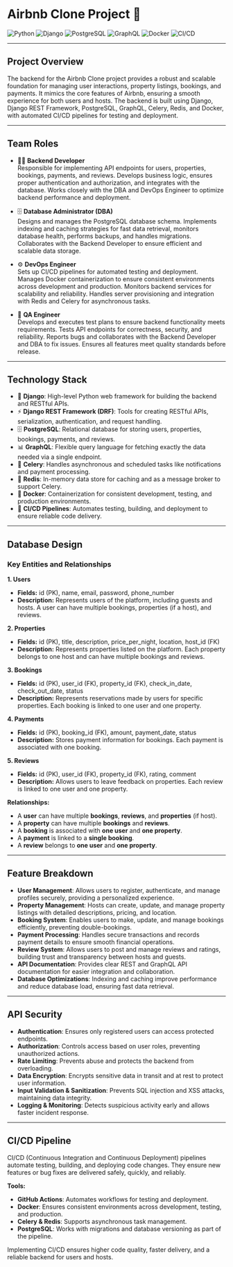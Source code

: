 # Airbnb Clone Project 🚀

![Python](https://img.shields.io/badge/Python-3776AB?style=for-the-badge&logo=python&logoColor=white)
![Django](https://img.shields.io/badge/Django-092E20?style=for-the-badge&logo=django&logoColor=white)
![PostgreSQL](https://img.shields.io/badge/PostgreSQL-316192?style=for-the-badge&logo=postgresql&logoColor=white)
![GraphQL](https://img.shields.io/badge/GraphQL-E10098?style=for-the-badge&logo=graphql&logoColor=white)
![Docker](https://img.shields.io/badge/Docker-2496ED?style=for-the-badge&logo=docker&logoColor=white)
![CI/CD](https://img.shields.io/badge/CI/CD-4BC51D?style=for-the-badge)

---

## Project Overview
The backend for the Airbnb Clone project provides a robust and scalable foundation for managing user interactions, property listings, bookings, and payments. It mimics the core features of Airbnb, ensuring a smooth experience for both users and hosts. The backend is built using Django, Django REST Framework, PostgreSQL, GraphQL, Celery, Redis, and Docker, with automated CI/CD pipelines for testing and deployment.

---

## Team Roles

- 👨‍💻 **Backend Developer**  
  Responsible for implementing API endpoints for users, properties, bookings, payments, and reviews. Develops business logic, ensures proper authentication and authorization, and integrates with the database. Works closely with the DBA and DevOps Engineer to optimize backend performance and deployment.  

- 🗄️ **Database Administrator (DBA)**  
  Designs and manages the PostgreSQL database schema. Implements indexing and caching strategies for fast data retrieval, monitors database health, performs backups, and handles migrations. Collaborates with the Backend Developer to ensure efficient and scalable data storage.  

- ⚙️ **DevOps Engineer**  
  Sets up CI/CD pipelines for automated testing and deployment. Manages Docker containerization to ensure consistent environments across development and production. Monitors backend services for scalability and reliability. Handles server provisioning and integration with Redis and Celery for asynchronous tasks.  

- 🧪 **QA Engineer**  
  Develops and executes test plans to ensure backend functionality meets requirements. Tests API endpoints for correctness, security, and reliability. Reports bugs and collaborates with the Backend Developer and DBA to fix issues. Ensures all features meet quality standards before release.  

---

## Technology Stack

- 🐍 **Django**: High-level Python web framework for building the backend and RESTful APIs.  
- ⚡ **Django REST Framework (DRF)**: Tools for creating RESTful APIs, serialization, authentication, and request handling.  
- 🗄️ **PostgreSQL**: Relational database for storing users, properties, bookings, payments, and reviews.  
- 📊 **GraphQL**: Flexible query language for fetching exactly the data needed via a single endpoint.  
- 📝 **Celery**: Handles asynchronous and scheduled tasks like notifications and payment processing.  
- 🧩 **Redis**: In-memory data store for caching and as a message broker to support Celery.  
- 🐳 **Docker**: Containerization for consistent development, testing, and production environments.  
- 🔄 **CI/CD Pipelines**: Automates testing, building, and deployment to ensure reliable code delivery.  

---

## Database Design

### Key Entities and Relationships

**1. Users**  
- **Fields:** id (PK), name, email, password, phone_number  
- **Description:** Represents users of the platform, including guests and hosts. A user can have multiple bookings, properties (if a host), and reviews.

**2. Properties**  
- **Fields:** id (PK), title, description, price_per_night, location, host_id (FK)  
- **Description:** Represents properties listed on the platform. Each property belongs to one host and can have multiple bookings and reviews.

**3. Bookings**  
- **Fields:** id (PK), user_id (FK), property_id (FK), check_in_date, check_out_date, status  
- **Description:** Represents reservations made by users for specific properties. Each booking is linked to one user and one property.

**4. Payments**  
- **Fields:** id (PK), booking_id (FK), amount, payment_date, status  
- **Description:** Stores payment information for bookings. Each payment is associated with one booking.

**5. Reviews**  
- **Fields:** id (PK), user_id (FK), property_id (FK), rating, comment  
- **Description:** Allows users to leave feedback on properties. Each review is linked to one user and one property.

**Relationships:**  
- A **user** can have multiple **bookings**, **reviews**, and **properties** (if host).  
- A **property** can have multiple **bookings** and **reviews**.  
- A **booking** is associated with **one user** and **one property**.  
- A **payment** is linked to a **single booking**.  
- A **review** belongs to **one user** and **one property**.

---

## Feature Breakdown

- **User Management**: Allows users to register, authenticate, and manage profiles securely, providing a personalized experience.  
- **Property Management**: Hosts can create, update, and manage property listings with detailed descriptions, pricing, and location.  
- **Booking System**: Enables users to make, update, and manage bookings efficiently, preventing double-bookings.  
- **Payment Processing**: Handles secure transactions and records payment details to ensure smooth financial operations.  
- **Review System**: Allows users to post and manage reviews and ratings, building trust and transparency between hosts and guests.  
- **API Documentation**: Provides clear REST and GraphQL API documentation for easier integration and collaboration.  
- **Database Optimizations**: Indexing and caching improve performance and reduce database load, ensuring fast data retrieval.  

---

## API Security

- **Authentication**: Ensures only registered users can access protected endpoints.  
- **Authorization**: Controls access based on user roles, preventing unauthorized actions.  
- **Rate Limiting**: Prevents abuse and protects the backend from overloading.  
- **Data Encryption**: Encrypts sensitive data in transit and at rest to protect user information.  
- **Input Validation & Sanitization**: Prevents SQL injection and XSS attacks, maintaining data integrity.  
- **Logging & Monitoring**: Detects suspicious activity early and allows faster incident response.  

---

## CI/CD Pipeline

CI/CD (Continuous Integration and Continuous Deployment) pipelines automate testing, building, and deploying code changes. They ensure new features or bug fixes are delivered safely, quickly, and reliably.  

**Tools:**  
- **GitHub Actions**: Automates workflows for testing and deployment.  
- **Docker**: Ensures consistent environments across development, testing, and production.  
- **Celery & Redis**: Supports asynchronous task management.  
- **PostgreSQL**: Works with migrations and database versioning as part of the pipeline.  

Implementing CI/CD ensures higher code quality, faster delivery, and a reliable backend for users and hosts.
